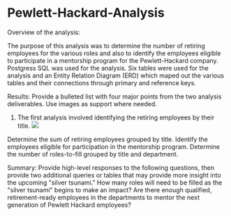 # Pewlett-Hackard-Analysis

Overview of the analysis: 

The purpose of this analysis was to determine the number of retiring employees for the various roles and also to identify the  employees eligible to participate in a mentorship program for the Pewlett-Hackard company. Postgress SQL was used for the analysis.  Six tables were used for the analysis and an Entity Relation Diagram (ERD) which maped out the various tables and their connections through primary and reference keys.


Results: Provide a bulleted list with four major points from the two analysis deliverables. Use images as support where needed.
1. The first analysis involved identifying  the retiring employees by their title.
![](Resouces/retirement_titles.png)

Determine the sum of retiring employees grouped by title.
Identify the employees eligible for participation in the mentorship program.
Determine the number of roles-to-fill grouped by title and department.

Summary: Provide high-level responses to the following questions, then provide two additional queries or tables that may provide more insight into the upcoming "silver tsunami."
How many roles will need to be filled as the "silver tsunami" begins to make an impact?
Are there enough qualified, retirement-ready employees in the departments to mentor the next generation of Pewlett Hackard employees?
